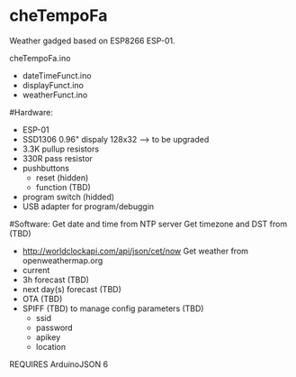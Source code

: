 # cheTempoFa

Weather gadged based on ESP8266 ESP-01.

cheTempoFa.ino
- dateTimeFunct.ino
- displayFunct.ino
- weatherFunct.ino
 
#Hardware:
- ESP-01
- SSD1306 0.96" dispaly 128x32  --> to be upgraded
- 3.3K pullup resistors
- 330R pass resistor
- pushbuttons
  - reset (hidden)
  - function (TBD)
- program switch (hidded)
- USB adapter for program/debuggin

#Software:
Get date and time from NTP server
Get timezone and DST from (TBD)
  - http://worldclockapi.com/api/json/cet/now
Get weather from openweathermap.org
- current
- 3h forecast (TBD)
- next day(s) forecast (TBD)
- OTA (TBD)
- SPIFF (TBD) to manage config parameters (TBD)
  - ssid
  - password
  - apikey
  - location

REQUIRES ArduinoJSON 6
